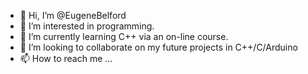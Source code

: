 - 👋 Hi, I’m @EugeneBelford
- 👀 I’m interested in programming.
- 🌱 I’m currently learning C++ via an on-line course.
- 💞️ I’m looking to collaborate on my future projects in C++/C/Arduino
- 📫 How to reach me ...

<!---
EugeneBelford/EugeneBelford is a ✨ special ✨ repository because its `README.md` (this file) appears on your GitHub profile.
You can click the Preview link to take a look at your changes.
--->
